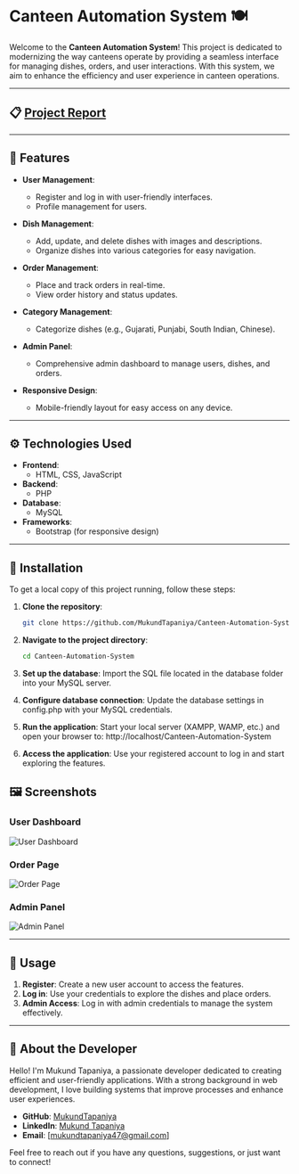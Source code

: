 # Canteen Automation System 🍽️

Welcome to the **Canteen Automation System**! This project is dedicated to modernizing the way canteens operate by providing a seamless interface for managing dishes, orders, and user interactions. With this system, we aim to enhance the efficiency and user experience in canteen operations.

---

## :clipboard: **[Project Report](https://drive.google.com/file/d/1lxQCAPtDM9O-ar8b2q2gk-oF2V9e_IgG/view?usp=sharing)**
---
## 🌟 Features

- **User Management**: 
  - Register and log in with user-friendly interfaces.
  - Profile management for users.

- **Dish Management**:
  - Add, update, and delete dishes with images and descriptions.
  - Organize dishes into various categories for easy navigation.

- **Order Management**:
  - Place and track orders in real-time.
  - View order history and status updates.

- **Category Management**:
  - Categorize dishes (e.g., Gujarati, Punjabi, South Indian, Chinese).
  
- **Admin Panel**:
  - Comprehensive admin dashboard to manage users, dishes, and orders.
  
- **Responsive Design**:
  - Mobile-friendly layout for easy access on any device.

---

## ⚙️ Technologies Used

- **Frontend**: 
  - HTML, CSS, JavaScript
- **Backend**: 
  - PHP
- **Database**: 
  - MySQL
- **Frameworks**: 
  - Bootstrap (for responsive design)

---

## 🚀 Installation

To get a local copy of this project running, follow these steps:

1. **Clone the repository**:
   ```bash
   git clone https://github.com/MukundTapaniya/Canteen-Automation-System.git

2. **Navigate to the project directory**:
   ```bash
   cd Canteen-Automation-System
   
3. **Set up the database**:
Import the SQL file located in the database folder into your MySQL server.

4. **Configure database connection**:
Update the database settings in config.php with your MySQL credentials.

5. **Run the application**:
Start your local server (XAMPP, WAMP, etc.) and open your browser to:
  http://localhost/Canteen-Automation-System

6. **Access the application**:
Use your registered account to log in and start exploring the features.

## 🖼️ Screenshots

### User Dashboard
![User Dashboard](https://github.com/user-attachments/assets/568e7a56-bb05-4222-af91-e5fbc5ba95c2)

### Order Page
![Order Page](https://github.com/user-attachments/assets/b2580348-f8c3-486d-acdd-87b0733bffa2)


### Admin Panel
![Admin Panel](https://github.com/user-attachments/assets/c3a0adc8-e7d8-4628-b2be-611660b83e4f)


---

## 📖 Usage

1. **Register**: Create a new user account to access the features.
2. **Log in**: Use your credentials to explore the dishes and place orders.
3. **Admin Access**: Log in with admin credentials to manage the system effectively.

---

## 👤 About the Developer

Hello! I'm Mukund Tapaniya, a passionate developer dedicated to creating efficient and user-friendly applications. With a strong background in web development, I love building systems that improve processes and enhance user experiences.

- **GitHub**: [MukundTapaniya](https://github.com/MukundTapaniya)
- **LinkedIn**: [Mukund Tapaniya](https://in.linkedin.com/in/mukund-tapaniya-296a63250)
- **Email**: [mukundtapaniya47@gmail.com]

Feel free to reach out if you have any questions, suggestions, or just want to connect!
